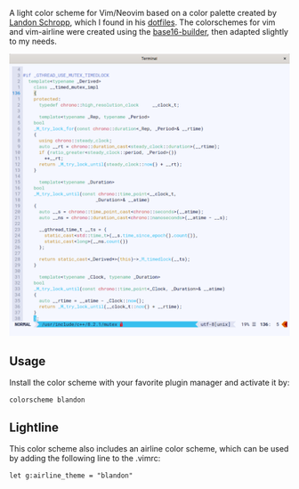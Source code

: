 A light color scheme for Vim/Neovim based on a color palette created by [Landon Schropp][landonLink], which I found in his [dotfiles][dotfilesLink]. The colorschemes for vim and vim-airline were created using the [base16-builder][base16Link], then adapted slightly to my needs.

![blandon][screenshot]

## Usage
Install the color scheme with your favorite plugin manager and activate it by:
```vim
colorscheme blandon
```

## Lightline
This color scheme also includes an airline color scheme, which can be used by adding the following line to the .vimrc:
```vim
let g:airline_theme = "blandon"
```

[screenshot]: screenshot.png
[landonLink]: https://github.com/LandonSchropp
[dotfilesLink]: https://github.com/LandonSchropp/dotfiles
[base16Link]: https://github.com/base16-builder/base16-builder

